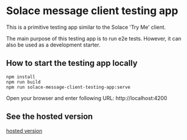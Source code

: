 # Solace message client testing app

This is a primitive testing app similar to the Solace 'Try Me' client.

The main purpose of this testing app is to run e2e tests. However, it can also be used as a development starter.

## How to start the testing app locally

```
npm install
npm run build
npm run solace-message-client-testing-app:serve
```

Open your browser and enter following URL: http://localhost:4200

## See the hosted version

[hosted version](https://greenrover.github.io/solace-message-client)
